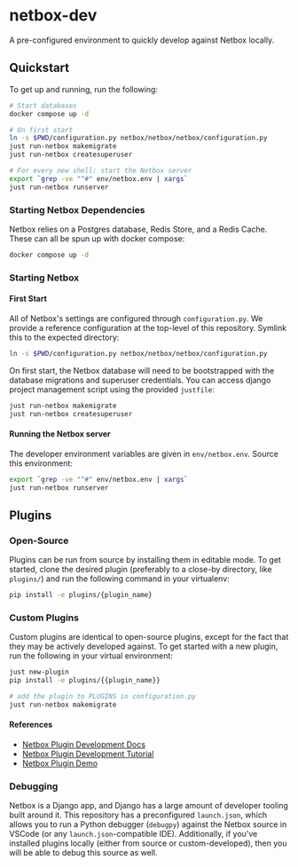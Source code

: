 # netbox-dev

A pre-configured environment to quickly develop against Netbox locally.

## Quickstart

To get up and running, run the following:

```bash
# Start databases
docker compose up -d

# On first start
ln -s $PWD/configuration.py netbox/netbox/netbox/configuration.py
just run-netbox makemigrate
just run-netbox createsuperuser

# For every new shell: start the Netbox server
export `grep -ve "^#" env/netbox.env | xargs`
just run-netbox runserver
```

### Starting Netbox Dependencies

Netbox relies on a Postgres database, Redis Store, and a Redis Cache.
These can all be spun up with docker compose:

```bash
docker compose up -d
```

### Starting Netbox

#### First Start

All of Netbox's settings are configured through `configuration.py`.
We provide a reference configuration at the top-level of this repository.
Symlink this to the expected directory:

```bash
ln -s $PWD/configuration.py netbox/netbox/netbox/configuration.py
```

On first start, the Netbox database will need to be bootstrapped with the database
migrations and superuser credentials.
You can access django project management script using the provided `justfile`:

```bash
just run-netbox makemigrate
just run-netbox createsuperuser
```

#### Running the Netbox server

The developer environment variables are given in `env/netbox.env`.
Source this environment:

```bash
export `grep -ve "^#" env/netbox.env | xargs`
just run-netbox runserver
```

## Plugins

### Open-Source

Plugins can be run from source by installing them in editable mode.
To get started, clone the desired plugin (preferably to a close-by directory, like `plugins/`) and run the following command in your virtualenv:

```bash
pip install -e plugins/{plugin_name}
```

### Custom Plugins

Custom plugins are identical to open-source plugins, except for the fact that they may be actively developed against.
To get started with a new plugin, run the following in your virtual environment:

```bash
just new-plugin
pip install -e plugins/{{plugin_name}}

# add the plugin to PLUGINS in configuration.py
just run-netbox makemigrate
```

#### References

- [Netbox Plugin Development Docs](https://netboxlabs.com/docs/netbox/plugins/development/)
- [Netbox Plugin Development Tutorial](https://github.com/netbox-community/netbox-plugin-tutorial)
- [Netbox Plugin Demo](https://github.com/netbox-community/netbox-plugin-demo)

### Debugging

Netbox is a Django app, and Django has a large amount of developer tooling built around it.
This repository has a preconfigured `launch.json`, which allows you to run a Python debugger (`debugpy`) against the Netbox source in VSCode (or any `launch.json`-compatible IDE).
Additionally, if you've installed plugins locally (either from source or custom-developed), then you will be able to debug this source as well.
